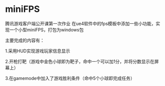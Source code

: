 # miniFPS
腾讯游戏客户端公开课第一次作业
在ue4软件中的fps模板中添加一些小功能，实现一个小型miniFPS，打包为windows包

主要完成的内容有：

1.采用HUD实现游戏玩家信息显示

2.开枪打靶（游戏中金色小球即为靶子，命中一个可以加1分，并将分数显示在屏幕上）

3.在gamemode中加入了游戏胜利条件（命中5个小球即完成任务）
